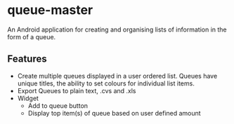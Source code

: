 # queue-master
An Android application for creating and organising lists of information in the form of a queue.

## Features
- Create multiple queues displayed in a user ordered list. Queues have unique titles, the ability to set colours for individual list items.
- Export Queues to plain text, .cvs and .xls
- Widget
  * Add to queue button
  * Display top item(s) of queue based on user defined amount
